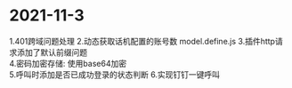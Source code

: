 # 2021-11-3

1.401跨域问题处理
2.动态获取话机配置的账号数 model.define.js 
3.插件http请求添加了默认前缀问题  
4.密码加密存储: 使用base64加密  
5.呼叫时添加是否已成功登录的状态判断 
6.实现钉钉一键呼叫
